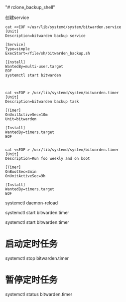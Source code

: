 "# rclone_backup_shell" 

创建service

    cat <<EOF >/usr/lib/systemd/system/bitwarden.service 
    [Unit]
    Description=bitwarden backup service
     
    [Service]
    Type=simple
    ExecStart=/file/sh/bitwarden_backup.sh
     
    [Install]
    WantedBy=multi-user.target
    EOF
    systemctl start bitwarden



    cat <<EOF > /usr/lib/systemd/system/bitwarden.timer
    [Unit]
    Description=bitwarden backup task
     
    [Timer]
    OnUnitActiveSec=10m
    Unit=bitwarden
     
    [Install]
    WantedBy=timers.target
    EOF
    
   
    cat <<EOF > /usr/lib/systemd/system/bitwarden.timer
    [Unit]
    Description=Run foo weekly and on boot
     
    [Timer]
    OnBootSec=3min
    OnUnitActiveSec=9h
     
    [Install]
    WantedBy=timers.target
    EOF


systemctl daemon-reload

systemctl  start  bitwarden.timer


systemctl  start  bitwarden.timer
# 启动定时任务
systemctl  stop  bitwarden.timer
# 暂停定时任务
systemctl  status  bitwarden.timer

